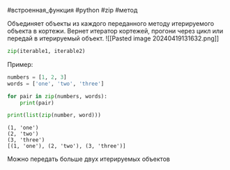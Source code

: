 #встроенная_функция #python #zip #метод


Объединяет объекты из каждого переданного методу итерируемого объекта в кортежи. 
Вернет итератор кортежей, прогони через цикл или передай в итерируемый объект.
![[Pasted image 20240419131632.png]]
```python
zip(iterable1, iterable2)
```
Пример:
```python
numbers = [1, 2, 3]
words = ['one', 'two', 'three']

for pair in zip(numbers, words):
	print(pair)

print(list(zip(number, word)))
```
```
(1, 'one')
(2, 'two')
(3, 'three')
[(1, 'one'), (2, 'two'), (3, 'three')]
```
Можно передать больше двух итерируемых объектов